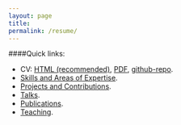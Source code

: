 ```yaml
---
layout: page
title: 
permalink: /resume/
---
```


<!-- Below is a full curriculum vitae. You can also download a PDF version or a resume following the links below.  -->

<!-- Resume: [HTML (recommended)](), [PDF]()   -->

####Quick links:
* CV: [HTML (recommended)](cv.html), [PDF](mustafa_mustafa_cv.pdf), [github-repo](https://github.com/MustafaMustafa/curriculum_vitae).  
* [Skills and Areas of Expertise](cv.html#skills-areas-of-expertise).  
* [Projects and Contributions](cv.html#projects-contributions).  
* [Talks](cv.html#talks).  
* [Publications](cv.html#publications).  
* [Teaching](cv.html#teaching).  
